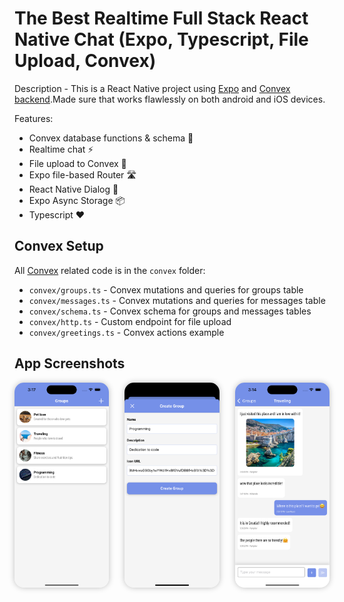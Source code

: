 # The Best Realtime Full Stack React Native Chat (Expo, Typescript, File Upload, Convex)

Description - This is a React Native project using [Expo](https://expo.dev/) and [Convex backend](https://www.convex.dev/).Made sure that works flawlessly on both android and iOS devices. 

Features:

- Convex database functions & schema 🚀
- Realtime chat ⚡️
- File upload to Convex 📁
- Expo file-based Router 🛣
- React Native Dialog 📱
- Expo Async Storage 📦
- Typescript ❤️

## Convex Setup

All [Convex](https://www.convex.dev/) related code is in the `convex` folder:

- `convex/groups.ts` - Convex mutations and queries for groups table
- `convex/messages.ts` - Convex mutations and queries for messages table
- `convex/schema.ts` - Convex schema for groups and messages tables
- `convex/http.ts` - Custom endpoint for file upload
- `convex/greetings.ts` - Convex actions example


## App Screenshots

<div style="display: flex; flex-direction: 'row'; justify-content: space-between; ">
<img style="box-shadow: 0 0 10px rgba(0 ,0, 0, .25); border-radius:15px;" src="./assets/images//1.png" width=30%>
<img  style="box-shadow: 0 0 10px rgba(0 ,0, 0, .25); border-radius:15px;"  src="./assets/images//2.png" width=30%>
<img  style="box-shadow: 0 0 10px rgba(0 ,0, 0, .25); border-radius:15px;"  src="./assets/images//3.png" width=30%>
</div>